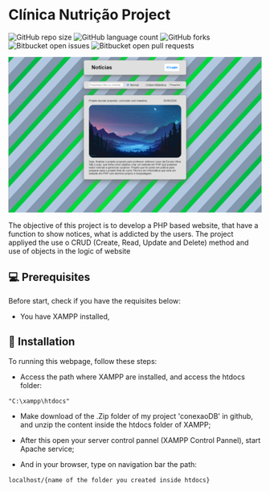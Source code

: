 # Clínica Nutrição Project
![GitHub repo size](https://img.shields.io/github/repo-size/KauaValim/conexaodb?style=for-the-badge)
![GitHub language count](https://img.shields.io/github/languages/count/KauaValim/conexaodb?style=for-the-badge)
![GitHub forks](https://img.shields.io/github/forks/KauaValim/conexaodb?style=for-the-badge)
![Bitbucket open issues](https://img.shields.io/bitbucket/issues/KauaValim/conexaodb?style=for-the-badge)
![Bitbucket open pull requests](https://img.shields.io/bitbucket/pr-raw/KauaValim/conexaodb?style=for-the-badge)

<img src="HomePage.png" alt="Website Image">

<p>The objective of this project is to develop a PHP based website, that have a function to show notices, what is addicted by the users. The project appliyed the use o CRUD (Create, Read, Update and Delete) method and use of objects in the logic of website</p>

## 💻 Prerequisites

Before start, check if you have the requisites below:

- You have XAMPP installed,

## 🚀 Installation

To running this webpage, follow these steps:

- Access the path where XAMPP are installed, and access the htdocs folder:

```
"C:\xampp\htdocs"
```

- Make download of the .Zip folder of my project 'conexaoDB' in github, and unzip the content inside the htdocs folder of XAMPP;

- After this open your server control pannel (XAMPP Control Pannel), start Apache service;

- And in your browser, type on navigation bar the path:

```
localhost/{name of the folder you created inside htdocs}
```
